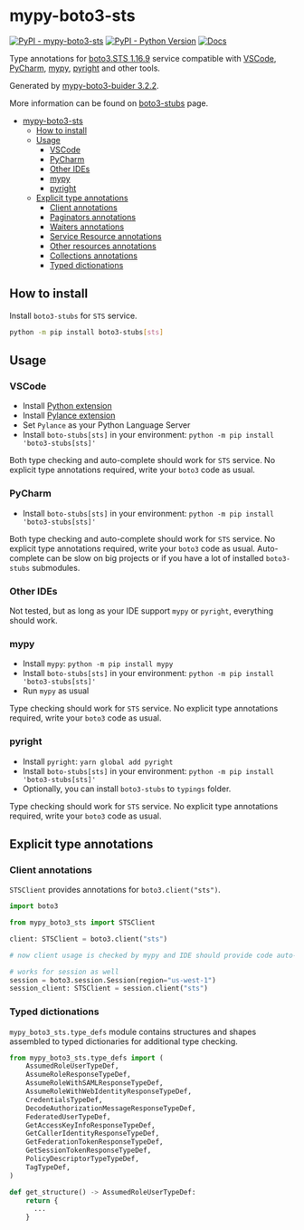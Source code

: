 # mypy-boto3-sts

[![PyPI - mypy-boto3-sts](https://img.shields.io/pypi/v/mypy-boto3-sts.svg?color=blue)](https://pypi.org/project/mypy-boto3-sts)
[![PyPI - Python Version](https://img.shields.io/pypi/pyversions/mypy-boto3-sts.svg?color=blue)](https://pypi.org/project/mypy-boto3-sts)
[![Docs](https://img.shields.io/readthedocs/mypy-boto3-builder.svg?color=blue)](https://mypy-boto3-builder.readthedocs.io/)

Type annotations for
[boto3.STS 1.16.9](https://boto3.amazonaws.com/v1/documentation/api/1.16.9/reference/services/sts.html#STS) service
compatible with
[VSCode](https://code.visualstudio.com/),
[PyCharm](https://www.jetbrains.com/pycharm/),
[mypy](https://github.com/python/mypy),
[pyright](https://github.com/microsoft/pyright)
and other tools.

Generated by [mypy-boto3-buider 3.2.2](https://github.com/vemel/mypy_boto3_builder).

More information can be found on [boto3-stubs](https://pypi.org/project/boto3-stubs/) page.

- [mypy-boto3-sts](#mypy-boto3-sts)
  - [How to install](#how-to-install)
  - [Usage](#usage)
    - [VSCode](#vscode)
    - [PyCharm](#pycharm)
    - [Other IDEs](#other-ides)
    - [mypy](#mypy)
    - [pyright](#pyright)
  - [Explicit type annotations](#explicit-type-annotations)
    - [Client annotations](#client-annotations)
    - [Paginators annotations](#paginators-annotations)
    - [Waiters annotations](#waiters-annotations)
    - [Service Resource annotations](#service-resource-annotations)
    - [Other resources annotations](#other-resources-annotations)
    - [Collections annotations](#collections-annotations)
    - [Typed dictionations](#typed-dictionations)

## How to install

Install `boto3-stubs` for `STS` service.

```bash
python -m pip install boto3-stubs[sts]
```

## Usage

### VSCode

- Install [Python extension](https://marketplace.visualstudio.com/items?itemName=ms-python.python)
- Install [Pylance extension](https://marketplace.visualstudio.com/items?itemName=ms-python.vscode-pylance)
- Set `Pylance` as your Python Language Server
- Install `boto-stubs[sts]` in your environment: `python -m pip install 'boto3-stubs[sts]'`

Both type checking and auto-complete should work for `STS` service.
No explicit type annotations required, write your `boto3` code as usual.

### PyCharm

- Install `boto-stubs[sts]` in your environment: `python -m pip install 'boto3-stubs[sts]'`

Both type checking and auto-complete should work for `STS` service.
No explicit type annotations required, write your `boto3` code as usual.
Auto-complete can be slow on big projects or if you have a lot of installed `boto3-stubs` submodules.

### Other IDEs

Not tested, but as long as your IDE support `mypy` or `pyright`, everything should work.

### mypy

- Install `mypy`: `python -m pip install mypy`
- Install `boto-stubs[sts]` in your environment: `python -m pip install 'boto3-stubs[sts]'`
- Run `mypy` as usual

Type checking should work for `STS` service.
No explicit type annotations required, write your `boto3` code as usual.

### pyright

- Install `pyright`: `yarn global add pyright`
- Install `boto-stubs[sts]` in your environment: `python -m pip install 'boto3-stubs[sts]'`
- Optionally, you can install `boto3-stubs` to `typings` folder.

Type checking should work for `STS` service.
No explicit type annotations required, write your `boto3` code as usual.

## Explicit type annotations

### Client annotations

`STSClient` provides annotations for `boto3.client("sts")`.

```python
import boto3

from mypy_boto3_sts import STSClient

client: STSClient = boto3.client("sts")

# now client usage is checked by mypy and IDE should provide code auto-complete

# works for session as well
session = boto3.session.Session(region="us-west-1")
session_client: STSClient = session.client("sts")
```








### Typed dictionations

`mypy_boto3_sts.type_defs` module contains structures and shapes assembled
to typed dictionaries for additional type checking.

```python
from mypy_boto3_sts.type_defs import (
    AssumedRoleUserTypeDef,
    AssumeRoleResponseTypeDef,
    AssumeRoleWithSAMLResponseTypeDef,
    AssumeRoleWithWebIdentityResponseTypeDef,
    CredentialsTypeDef,
    DecodeAuthorizationMessageResponseTypeDef,
    FederatedUserTypeDef,
    GetAccessKeyInfoResponseTypeDef,
    GetCallerIdentityResponseTypeDef,
    GetFederationTokenResponseTypeDef,
    GetSessionTokenResponseTypeDef,
    PolicyDescriptorTypeTypeDef,
    TagTypeDef,
)

def get_structure() -> AssumedRoleUserTypeDef:
    return {
      ...
    }
```
